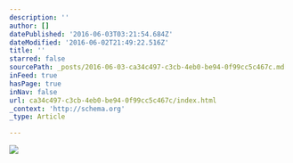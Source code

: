 ```yaml
---
description: ''
author: []
datePublished: '2016-06-03T03:21:54.684Z'
dateModified: '2016-06-02T21:49:22.516Z'
title: ''
starred: false
sourcePath: _posts/2016-06-03-ca34c497-c3cb-4eb0-be94-0f99cc5c467c.md
inFeed: true
hasPage: true
inNav: false
url: ca34c497-c3cb-4eb0-be94-0f99cc5c467c/index.html
_context: 'http://schema.org'
_type: Article

---
```

![](https://the-grid-user-content.s3-us-west-2.amazonaws.com/c44c363f-d63b-4bd1-b415-67bdeda11d86.jpg)